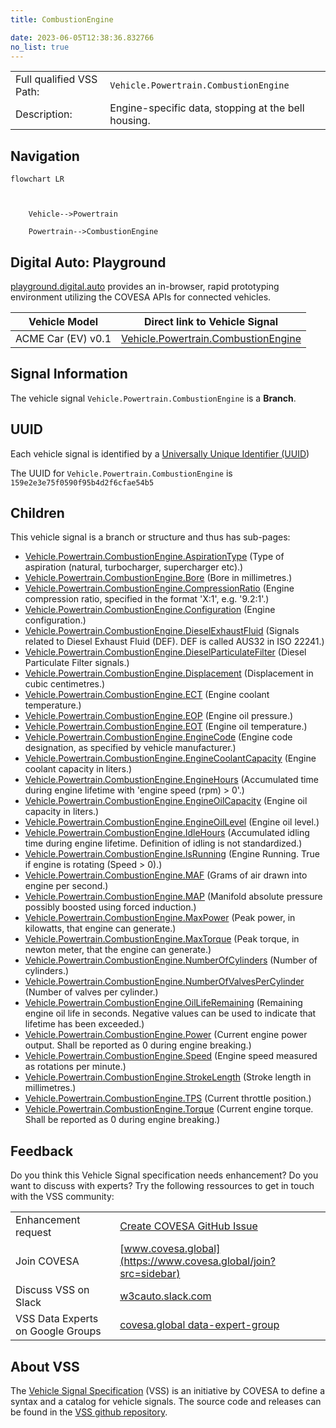 ```yaml
---
title: CombustionEngine

date: 2023-06-05T12:38:36.832766
no_list: true
---
```



| | |
|---|---|
| Full qualified VSS Path: | `Vehicle.Powertrain.CombustionEngine` |
| Description: | Engine-specific data, stopping at the bell housing. |

## Navigation

```mermaid
flowchart LR



    Vehicle-->Powertrain

    Powertrain-->CombustionEngine

```


## Digital Auto: Playground

[playground.digital.auto](http://digital.auto) provides an in-browser, rapid prototyping environment utilizing the COVESA APIs for connected vehicles. 

| Vehicle Model | Direct link to Vehicle Signal |
|---|---|
| ACME Car (EV) v0.1 | [Vehicle.Powertrain.CombustionEngine](https://digitalauto.netlify.app/model/STLWzk1WyqVVLbfymb4f/cvi/list/Vehicle.Powertrain.CombustionEngine/) |


## Signal Information




The vehicle signal `Vehicle.Powertrain.CombustionEngine` is a **Branch**.





## UUID

Each vehicle signal is identified by a [Universally Unique Identifier (UUID](https://en.wikipedia.org/wiki/Universally_unique_identifier))

The UUID for `Vehicle.Powertrain.CombustionEngine` is `159e2e3e75f0590f95b4d2f6cfae54b5`

## Children

This vehicle signal is a branch or structure and thus has sub-pages:

- [Vehicle.Powertrain.CombustionEngine.AspirationType](aspirationtype/) (Type of aspiration (natural, turbocharger, supercharger etc).)
- [Vehicle.Powertrain.CombustionEngine.Bore](bore/) (Bore in millimetres.)
- [Vehicle.Powertrain.CombustionEngine.CompressionRatio](compressionratio/) (Engine compression ratio, specified in the format 'X:1', e.g. '9.2:1'.)
- [Vehicle.Powertrain.CombustionEngine.Configuration](configuration/) (Engine configuration.)
- [Vehicle.Powertrain.CombustionEngine.DieselExhaustFluid](dieselexhaustfluid/) (Signals related to Diesel Exhaust Fluid (DEF). DEF is called AUS32 in ISO 22241.)
- [Vehicle.Powertrain.CombustionEngine.DieselParticulateFilter](dieselparticulatefilter/) (Diesel Particulate Filter signals.)
- [Vehicle.Powertrain.CombustionEngine.Displacement](displacement/) (Displacement in cubic centimetres.)
- [Vehicle.Powertrain.CombustionEngine.ECT](ect/) (Engine coolant temperature.)
- [Vehicle.Powertrain.CombustionEngine.EOP](eop/) (Engine oil pressure.)
- [Vehicle.Powertrain.CombustionEngine.EOT](eot/) (Engine oil temperature.)
- [Vehicle.Powertrain.CombustionEngine.EngineCode](enginecode/) (Engine code designation, as specified by vehicle manufacturer.)
- [Vehicle.Powertrain.CombustionEngine.EngineCoolantCapacity](enginecoolantcapacity/) (Engine coolant capacity in liters.)
- [Vehicle.Powertrain.CombustionEngine.EngineHours](enginehours/) (Accumulated time during engine lifetime with 'engine speed (rpm) > 0'.)
- [Vehicle.Powertrain.CombustionEngine.EngineOilCapacity](engineoilcapacity/) (Engine oil capacity in liters.)
- [Vehicle.Powertrain.CombustionEngine.EngineOilLevel](engineoillevel/) (Engine oil level.)
- [Vehicle.Powertrain.CombustionEngine.IdleHours](idlehours/) (Accumulated idling time during engine lifetime. Definition of idling is not standardized.)
- [Vehicle.Powertrain.CombustionEngine.IsRunning](isrunning/) (Engine Running. True if engine is rotating (Speed > 0).)
- [Vehicle.Powertrain.CombustionEngine.MAF](maf/) (Grams of air drawn into engine per second.)
- [Vehicle.Powertrain.CombustionEngine.MAP](map/) (Manifold absolute pressure possibly boosted using forced induction.)
- [Vehicle.Powertrain.CombustionEngine.MaxPower](maxpower/) (Peak power, in kilowatts, that engine can generate.)
- [Vehicle.Powertrain.CombustionEngine.MaxTorque](maxtorque/) (Peak torque, in newton meter, that the engine can generate.)
- [Vehicle.Powertrain.CombustionEngine.NumberOfCylinders](numberofcylinders/) (Number of cylinders.)
- [Vehicle.Powertrain.CombustionEngine.NumberOfValvesPerCylinder](numberofvalvespercylinder/) (Number of valves per cylinder.)
- [Vehicle.Powertrain.CombustionEngine.OilLifeRemaining](oilliferemaining/) (Remaining engine oil life in seconds. Negative values can be used to indicate that lifetime has been exceeded.)
- [Vehicle.Powertrain.CombustionEngine.Power](power/) (Current engine power output. Shall be reported as 0 during engine breaking.)
- [Vehicle.Powertrain.CombustionEngine.Speed](speed/) (Engine speed measured as rotations per minute.)
- [Vehicle.Powertrain.CombustionEngine.StrokeLength](strokelength/) (Stroke length in millimetres.)
- [Vehicle.Powertrain.CombustionEngine.TPS](tps/) (Current throttle position.)
- [Vehicle.Powertrain.CombustionEngine.Torque](torque/) (Current engine torque. Shall be reported as 0 during engine breaking.)


## Feedback

Do you think this Vehicle Signal specification needs enhancement? Do you want to discuss with experts? Try the following ressources to get in touch with the VSS community:

| | |
|---|---|
| Enhancement request | [Create COVESA GitHub Issue](https://github.com/COVESA/vehicle_signal_specification/issues/new?body=Please+describe+your+feedback&title=Signal+feedback+Vehicle.Powertrain.CombustionEngine) |
| Join COVESA | [www.covesa.global](https://www.covesa.global/join?src=sidebar) |
| Discuss VSS on Slack | [w3cauto.slack.com](http://w3cauto.slack.com/) |
| VSS Data Experts on Google Groups | [covesa.global data-expert-group](https://groups.google.com/a/covesa.global/g/data-expert-group) |

## About VSS

The [Vehicle Signal Specification](https://covesa.github.io/vehicle_signal_specification/) (VSS)
is an initiative by COVESA to define a syntax and a catalog for vehicle signals.
The source code and releases can be found in the [VSS github repository](https://github.com/COVESA/vehicle_signal_specification).

